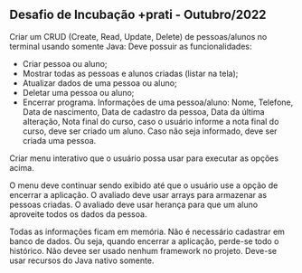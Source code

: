 ## Desafio de Incubação +prati - Outubro/2022

Criar um CRUD (Create, Read, Update, Delete) de pessoas/alunos no terminal usando somente Java:
Deve possuir as funcionalidades:
 - Criar pessoa ou aluno;
 - Mostrar todas as pessoas e alunos criadas (listar na tela);
 - Atualizar dados de uma pessoa ou aluno;
 - Deletar uma pessoa ou aluno;
 - Encerrar programa.
 Informações de uma pessoa/aluno:
 Nome, Telefone, Data de nascimento, Data de cadastro da pessoa, Data da última alteração,
 Nota final do curso, caso o usuário informe a nota final do curso, deve ser criado um aluno. Caso não seja informado, deve ser criada uma pessoa.

 Criar menu interativo que o usuário possa usar para executar as opções acima.

O menu deve continuar sendo exibido até que o usuário use a opção de encerrar a aplicação.
O avaliado deve usar arrays para armazenar as pessoas criadas.
O avaliado deve usar herança para que um aluno aproveite todos os dados da pessoa.

Todas as informações ficam em memória. Não é necessário cadastrar em banco de dados. Ou seja, quando encerrar a aplicação, perde-se todo o histórico.
Não devee ser usado nenhum framework no projeto. Deve-se usar recursos do Java nativo somente.

